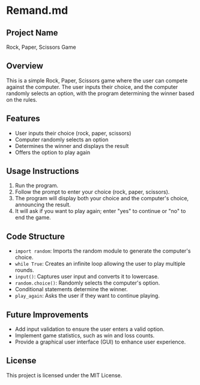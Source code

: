 # Remand.md

## Project Name
Rock, Paper, Scissors Game

## Overview
This is a simple Rock, Paper, Scissors game where the user can compete against the computer. The user inputs their choice, and the computer randomly selects an option, with the program determining the winner based on the rules.

## Features
- User inputs their choice (rock, paper, scissors)
- Computer randomly selects an option
- Determines the winner and displays the result
- Offers the option to play again

## Usage Instructions
1. Run the program.
2. Follow the prompt to enter your choice (rock, paper, scissors).
3. The program will display both your choice and the computer's choice, announcing the result.
4. It will ask if you want to play again; enter "yes" to continue or "no" to end the game.

## Code Structure
- `import random`: Imports the random module to generate the computer's choice.
- `while True`: Creates an infinite loop allowing the user to play multiple rounds.
- `input()`: Captures user input and converts it to lowercase.
- `random.choice()`: Randomly selects the computer's option.
- Conditional statements determine the winner.
- `play_again`: Asks the user if they want to continue playing.

## Future Improvements
- Add input validation to ensure the user enters a valid option.
- Implement game statistics, such as win and loss counts.
- Provide a graphical user interface (GUI) to enhance user experience.

## License
This project is licensed under the MIT License.